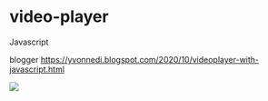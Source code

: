# video-player
Javascript

blogger https://yvonnedi.blogspot.com/2020/10/videoplayer-with-javascript.html

![](https://1.bp.blogspot.com/--DOfaFq7dw4/X4XVZ8a4EuI/AAAAAAAADZw/Meb4zzIsGyQaFIfPReqptTeU2ZuTjjnwQCLcBGAsYHQ/w400-h244/%25E6%259B%25B4%25E5%25A5%25BD.gif)